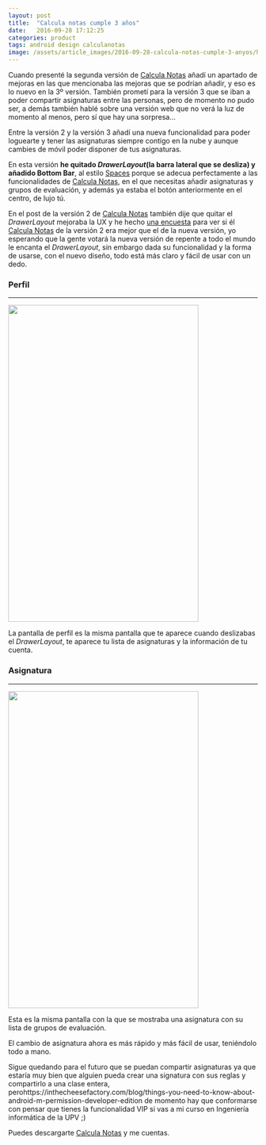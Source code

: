```yaml
---
layout: post
title:  "Calcula notas cumple 3 años"
date:   2016-09-28 17:12:25
categories: product
tags: android design calculanotas
image: /assets/article_images/2016-09-28-calcula-notas-cumple-3-anyos/header.jpg
---
```


Cuando presenté la segunda versión de [Calcula Notas][1] añadí un apartado de mejoras en las que mencionaba las mejoras que se podrían añadir, y eso es lo nuevo en la 3º versión. También prometí para la versión 3 que se iban a poder compartir asignaturas entre las personas, pero de momento no pudo ser, a demás también hablé sobre una versión web que no verá la luz de momento al menos, pero sí que hay una sorpresa...

Entre la versión 2 y la versión 3 añadí una nueva funcionalidad para poder loguearte y tener las asignaturas siempre contigo en la nube y aunque cambies de móvil poder disponer de tus asignaturas.

En esta versión **he quitado *DrawerLayout*(la barra lateral que se desliza) y añadido Bottom Bar**, al estilo [Spaces][2] porque se adecua perfectamente a las funcionalidades de [Calcula Notas][1], en el que necesitas añadir asignaturas y grupos de evaluación, y además ya estaba el botón anteriormente en el centro, de lujo tú.

En el post de la versión 2 de [Calcula Notas][1] también dije que quitar el *DrawerLayout* mejoraba la UX y he hecho [una encuesta][3] para ver si él [Calcula Notas][1] de la versión 2 era mejor que el de la nueva versión, yo esperando que la gente votará la nueva versión de repente a todo el mundo le encanta el *DrawerLayout*, sin embargo dada su funcionalidad y la forma de usarse, con el nuevo diseño, todo está más claro y fácil de usar con un dedo.

### Perfil
* * *
<img src="/assets/article_images/2016-09-28-calcula-notas-cumple-3-anyos/profile.png" width="384" height="640">

La pantalla de perfil es la misma pantalla que te aparece cuando deslizabas el *DrawerLayout*, te aparece tu lista de asignaturas y la información de tu cuenta.

### Asignatura
* * *
<img src="/assets/article_images/2016-09-28-calcula-notas-cumple-3-anyos/subject.png" width="384" height="640">

Esta es la misma pantalla con la que se mostraba una asignatura con su lista de grupos de evaluación.

El cambio de asignatura ahora es más rápido y más fácil de usar, teniéndolo todo a mano.

Sigue quedando para el futuro que se puedan compartir asignaturas ya que estaría muy bien que alguien pueda crear una signatura con sus reglas y compartirlo a una clase entera, perohttps://inthecheesefactory.com/blog/things-you-need-to-know-about-android-m-permission-developer-edition de momento hay que conformarse con pensar que tienes la funcionalidad VIP si vas a mi curso en Ingeniería informática de la UPV ;)

Puedes descargarte [Calcula Notas][1] y me cuentas.

[1]: http://tonilopezmr.com/calculanotas
[2]: https://play.google.com/store/apps/details?id=com.google.android.apps.social.spaces&referrer=utm_source%3Dlandingpage
[3]: https://plus.google.com/+antoniolopezmarin/posts/5vDGjb7f6Pw
